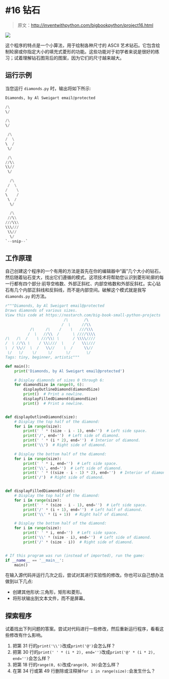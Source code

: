 # #16 钻石

> 原文：<http://inventwithpython.com/bigbookpython/project16.html>

![](img/9d995d63aaead72cad01120081eb8f75.png)

这个程序的特点是一个小算法，用于绘制各种尺寸的 ASCII 艺术钻石。它包含绘制轮廓或你指定大小的填充式菱形的功能。这些功能对于初学者来说是很好的练习；试着理解钻石图背后的图案，因为它们的尺寸越来越大。

## 运行示例

当您运行 `diamonds.py` 时，输出将如下所示:

```py
Diamonds, by Al Sweigart email@protected

/\
\/

/\
\/

 /\
/  \
\  /
 \/

 /\
//\\
\\//
 \/

  /\
 /  \
/    \
\    /
 \  /
  \/

  /\
 //\\
///\\\
\\\///
 \\//
  \/
`--snip--`
```

## 工作原理

自己创建这个程序的一个有用的方法是首先在你的编辑器中“画”几个大小的钻石，然后随着钻石变大，找出它们遵循的模式。这项技术将帮助您认识到菱形轮廓的每一行都有四个部分:前导空格数、外部正斜杠、内部空格数和外部反斜杠。实心钻石有几个内部正斜线和反斜线，而不是内部空间。破解这个模式就是我写 `diamonds.py` 的方法。

```py
r"""Diamonds, by Al Sweigart email@protected
Draws diamonds of various sizes.
View this code at https://nostarch.com/big-book-small-python-projects
                          /\       /\
                         /  \     //\\
           /\     /\    /    \   ///\\\
          /  \   //\\  /      \ ////\\\\
/\   /\  /    \ ///\\\ \      / \\\\////
/  \ //\\ \    / \\\///  \    /   \\\///
\  / \\//  \  /   \\//    \  /     \\//
 \/   \/    \/     \/      \/       \/
Tags: tiny, beginner, artistic"""

def main():
    print('Diamonds, by Al Sweigart email@protected')

    # Display diamonds of sizes 0 through 6:
    for diamondSize in range(0, 6):
        displayOutlineDiamond(diamondSize)
        print()  # Print a newline.
        displayFilledDiamond(diamondSize)
        print()  # Print a newline.


def displayOutlineDiamond(size):
    # Display the top half of the diamond:
    for i in range(size):
        print(' ' * (size - i - 1), end='')  # Left side space.
        print('/', end='')  # Left side of diamond.
        print(' ' * (i * 2), end='')  # Interior of diamond.
        print('\\')  # Right side of diamond.

    # Display the bottom half of the diamond:
    for i in range(size):
        print(' ' * i, end='')  # Left side space.
        print('\\', end='')  # Left side of diamond.
        print(' ' * ((size - i - 1) * 2), end='')  # Interior of diamond.
        print('/')  # Right side of diamond.


def displayFilledDiamond(size):
    # Display the top half of the diamond:
    for i in range(size):
        print(' ' * (size - i - 1), end='')  # Left side space.
        print('/' * (i + 1), end='')  # Left half of diamond.
        print('\\' * (i + 1))  # Right half of diamond.

    # Display the bottom half of the diamond:
    for i in range(size):
        print(' ' * i, end='')  # Left side space.
        print('\\' * (size - i), end='')  # Left side of diamond.
        print('/' * (size - i))  # Right side of diamond.


# If this program was run (instead of imported), run the game:
if __name__ == '__main__':
    main() 
```

在输入源代码并运行几次之后，尝试对其进行实验性的修改。你也可以自己想办法做到以下几点:

*   创建其他形状:三角形，矩形和菱形。
*   将形状输出到文本文件，而不是屏幕。

## 探索程序

试着找出下列问题的答案。尝试对代码进行一些修改，然后重新运行程序，看看这些修改有什么影响。

1.  把第 31 行的`print('\\')`改成`print('@')`会怎么样？
2.  把第 30 行的`print(' ' * (i * 2), end='')`改成`print('@' * (i * 2), end='')`会怎么样？
3.  把第 18 行的`range(0, 6)`改成`range(0, 30)`会怎么样？
4.  在第 34 行或第 49 行删除或注释掉`for i in range(size):`会发生什么？